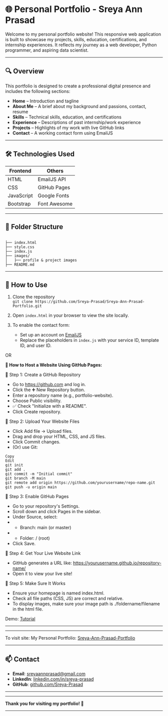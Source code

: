 # 🌐 Personal Portfolio - Sreya Ann Prasad

Welcome to my personal portfolio website! This responsive web application is built to showcase my projects, skills, education, certifications, and internship experiences. It reflects my journey as a web developer, Python programmer, and aspiring data scientist.

---

## 🔍 Overview

This portfolio is designed to create a professional digital presence and includes the following sections:
- **Home** – Introduction and tagline
- **About Me** – A brief about my background and passions, contact, resume
- **Skills** – Technical skills, education, and certifications
- **Experience** – Descriptions of past internship/work experience
- **Projects** – Highlights of my work with live GitHub links
- **Contact** – A working contact form using EmailJS

---

## 🛠️ Technologies Used

| Frontend        | Others        |
|-----------------|---------------|
| HTML            | EmailJS API   |
| CSS             | GitHub Pages  |
| JavaScript      | Google Fonts  |
| Bootstrap       | Font Awesome  |

---

## 📂 Folder Structure

```

├── index.html
├── style.css
├── index.js
├── images/
│   ├── profile & project images
├── README.md

```

---

## 🚀 How to Use

1. Clone the repository  
   `git clone https://github.com/Sreya-Prasad/Sreya-Ann-Prasad-Portfolio.git`

2. Open `index.html` in your browser to view the site locally.

3. To enable the contact form:
   - Set up an account on [EmailJS](https://www.emailjs.com/)
   - Replace the placeholders in `index.js` with your service ID, template ID, and user ID.

OR

**🚀 How to Host a Website Using GitHub Pages:**

🔹 Step 1: Create a GitHub Repository

- Go to https://github.com and log in.
- Click the ➕ New Repository button.
- Enter a repository name (e.g., portfolio-website).
- Choose Public visibility.
- ✅ Check "Initialize with a README".
- Click Create repository.

🔹 Step 2: Upload Your Website Files

- Click Add file → Upload files.
- Drag and drop your HTML, CSS, and JS files.
- Click Commit changes.
- (Or) use Git:
```
Copy
Edit
git init
git add .
git commit -m "Initial commit"
git branch -M main
git remote add origin https://github.com/yourusername/repo-name.git
git push -u origin main
```

🔹 Step 3: Enable GitHub Pages

- Go to your repository's Settings.
- Scroll down and click Pages in the sidebar.
- Under Source, select:
- - Branch: main (or master)
- - Folder: / (root)
- Click Save.

🔹 Step 4: Get Your Live Website Link

-  GitHub generates a URL like:
https://yourusername.github.io/repository-name/
- Open it to view your live site!

🔹 Step 5: Make Sure It Works

- Ensure your homepage is named index.html.
- Check all file paths (CSS, JS) are correct and relative.
- To display images, make sure your image path is ./foldername/filename in the html file.
  
Demo: [Tutorial](https://www.youtube.com/watch?v=BT4WzyT2g8k)

---
---
To visit site:
   My Personal Portfolio:
[Sreya-Ann-Prasad-Portfolio](https://sreya-prasad.github.io/Sreya-Ann-Prasad-Portfolio/)

---

## 📫 Contact

- **Email**: sreyaannprasad@gmail.com  
- **LinkedIn**: [linkedin.com/in/sreya-prasad](https://linkedin.com/in/sreya-prasad)  
- **GitHub**: [github.com/Sreya-Prasad](https://github.com/Sreya-Prasad)
---
---
**Thank you for visiting my portfolio! 🌟**

---
